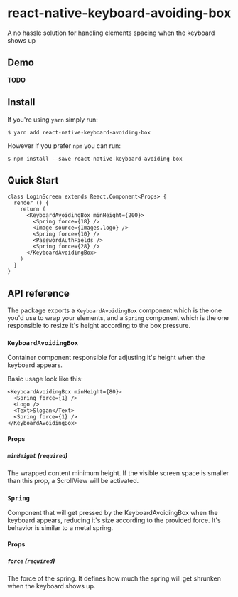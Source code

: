 # react-native-keyboard-avoiding-box

A no hassle solution for handling elements spacing when the keyboard shows up

## Demo

**TODO**

## Install

If you're using `yarn` simply run:
```
$ yarn add react-native-keyboard-avoiding-box
```

However if you prefer `npm` you can run:
```
$ npm install --save react-native-keyboard-avoiding-box
```

## Quick Start

```JSX
class LoginScreen extends React.Component<Props> {
  render () {
    return (
      <KeyboardAvoidingBox minHeight={200}>
        <Spring force={18} />
        <Image source={Images.logo} />
        <Spring force={10} />
        <PasswordAuthFields />
        <Spring force={28} />
      </KeyboardAvoidingBox>
    )
  }
}
```

## API reference

The package exports a `KeyboardAvoidingBox` component which is the one you'd use to wrap your elements, and a `Spring` component which is the one responsible to resize it's height according to the box pressure.

### `KeyboardAvoidingBox`

Container component responsible for adjusting it's height when the keyboard appears.

Basic usage look like this:

```JSX
<KeyboardAvoidingBox minHeight={80}>
  <Spring force={1} />
  <Logo />
  <Text>Slogan</Text>
  <Spring force={1} />
</KeyboardAvoidingBox>
```

#### Props

##### `minHeight` (`required`)

The wrapped content minimum height. If the visible screen space is smaller than this prop, a ScrollView will be activated.

### `Spring`

Component that will get pressed by the KeyboardAvoidingBox when the keyboard appears, reducing it's size according to the provided force. It's behavior is similar to a metal spring.

#### Props

##### `force` (`required`)

The force of the spring. It defines how much the spring will get shrunken when the keyboard shows up.
